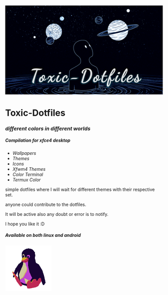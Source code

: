 ![Caratula](https://github.com/AnGelXoG/Toxic-Dotfiles/blob/main/Caratula.jpg)
# Toxic-Dotfiles

### *different colors in different worlds*
##### *Compilation for xfce4 desktop*
 - *Wallpapers*
- *Themes*
 - *Icons*
- *Xfwm4 Themes*
 - *Color Terminal*
- *Termux Color*

simple dotfiles where I will wait for different themes with their respective set.

anyone could contribute to the dotfiles.

It will be active also any doubt or error is to notify.

I hope you like it :D

##### Available on both linux and android

![Tux?](https://github.com/AnGelXoG/Toxic-Dotfiles/blob/main/tux.gif)
